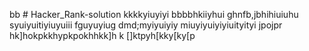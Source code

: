 bb # Hacker_Rank-solution
kkkkyiuyiyi
bbbbhkiiyhui
ghnfb,jbhihiuiuhu
syuiyuitiyiuyuiii
fguyuyiug
dmd;myiyuiyiy
miuyiyuiyiyiuityityi
jpojpr
hk]hokpkkhypkpokhhkk]h
k
[]ktpyh[kky[ky[p
